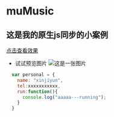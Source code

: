 # muMusic
## 这是我的原生js同步的小案例
[点击查看效果](https://xjy2016.github.io/muMusic/)
- 试试预览图片
![这是一张图片](http://pic.qiantucdn.com/58pic/25/67/31/81k58PIC659_1024.jpg)
```javascript
  var personal = {
    name: "xinjiyun",
    tel:xxxxxxxxxxx,
    run:function(){
      console.log("aaaaa---running");
    }
  }
```
